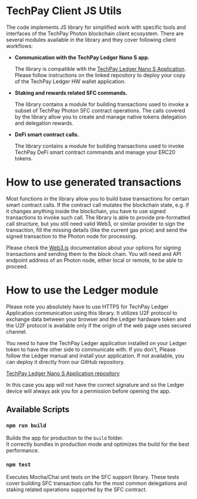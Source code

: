 # TechPay Client JS Utils
The code implements JS library for simplified work with specific tools and interfaces
of the TechPay Photon blockchain client ecosystem. There are several modules available 
in the library and they cover following client workflows: 

- **Communication with the TechPay Ledger Nano S app.** 
    
    The library is compatible with the [TechPay Ledger  Nano S Application](https://github.com/TechPay-io/techpay-ledger).
    Please follow instructions on the linked repository to deploy your copy
    of the TechPay Ledger HW wallet application.
    
- **Staking and rewards related SFC commands.** 

    The library contains a module for building transactions
    used to invoke a subset of TechPay Photon SFC contract operations. The calls covered 
    by the library allow you to create and manage native tokens delegation 
    and delegation rewards.
    
- **DeFi smart contract calls.** 

    The library contains a module for building transactions
    used to invoke TechPay DeFi smart contract commands and manage your ERC20 tokens.     

# How to use generated transactions
Most functions in the library allow you to build base transactions for certain smart contract
calls. If the contract call mutates the blockchain state, e.g. if it changes anything inside 
the blockchain, you have to use signed transactions to invoke such call. The library is able 
to provide pre-formatted call structure, but you still need valid Web3, or similar provider
to sign the transaction, fill the missing details (like the current gas price) and send the 
signed transaction to the Photon node for processing.

Please check the [Web3.js](https://web3js.readthedocs.io/) documentation about your options
for signing transactions and sending them to the block chain. You will need and API 
endpoint address of an Photon node, either local or remote, to be able to proceed.      

# How to use the Ledger module
Please note you absolutely have to use HTTPS for TechPay Ledger Application
communication using this library. It utilizes U2F protocol to exchange
data between your browser and the Ledger hardware token and the U2F protocol
is available only if the origin of the web page uses secured channel.

You need to have the TechPay Ledger application installed on your Ledger
token to have the other side to communicate with. If you don't, Please
follow the Ledger manual and install your application. If not available,
you can deploy it directly from our GitHub repository.

[TechPay Ledger Nano S Application repository](https://github.com/TechPay-io/techpay-ledger)

In this case you app will not have the correct signature and so the
Ledger device will always ask you for a permission before opening the app.

## Available Scripts

### `npm run build`

Builds the app for production to the `build` folder.<br />
It correctly bundles in production mode and optimizes the build for the best performance.

### `npm test`

Executes Mocha/Chai unit tests on the SFC support library. These tests cover building SFC transaction
calls for the most common delegations and staking related operations supported by the SFC contract.
   
